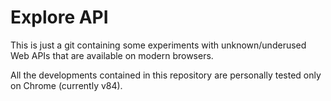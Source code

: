 
# Explore API

This is just a git containing some experiments with unknown/underused Web APIs that are available on modern browsers.

All the developments contained in this repository are personally tested only on Chrome (currently v84).